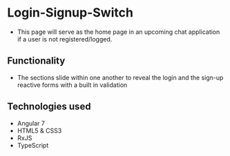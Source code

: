 # Login-Signup-Switch
- This page will serve as the home page in an upcoming chat application if a user is not registered/logged.
## Functionality
- The sections slide within one another to reveal the login and the sign-up reactive forms with a built in validation

## Technologies used
- Angular 7
- HTML5 & CSS3 
- RxJS
- TypeScript

